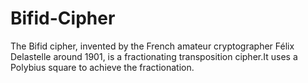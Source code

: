 # Bifid-Cipher
The Bifid cipher, invented by the French amateur cryptographer Félix Delastelle around 1901, is a fractionating transposition cipher.It uses a Polybius square to achieve the fractionation.
